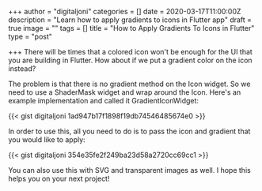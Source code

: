 +++
author = "digitaljoni"
categories = []
date = 2020-03-17T11:00:00Z
description = "Learn how to apply gradients to icons in Flutter app"
draft = true
image = ""
tags = []
title = "How to Apply Gradients To Icons in Flutter"
type = "post"

+++
There will be times that a colored icon won't be enough for the UI that you are building in Flutter. How about if we put a gradient color on the icon instead?

The problem is that there is no gradient method on the Icon widget. So we need to use a ShaderMask widget and wrap around the Icon. Here's an example implementation and called it GradientIconWidget:

{{< gist digitaljoni 1ad947b17f1898f19db74546485674e0 >}}

In order to use this, all you need to do is to pass the icon and gradient that you would like to apply:

{{< gist digitaljoni 354e35fe2f249ba23d58a2720cc69cc1 >}}

You can also use this with SVG and transparent images as well. I hope this helps you on your next project!